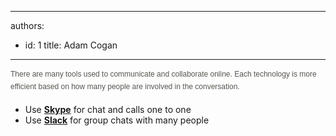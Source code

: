 

---
authors:
  - id: 1
    title: Adam Cogan
---




<span class='intro'> <p style="margin-bottom&#58;17px;color&#58;#585651;font-family&#58;verdana, arial, sans-serif;font-size&#58;12px;line-height&#58;19.8px;">There are many tools used to communicate and collaborate online.&#160;<span style="line-height&#58;19.8px;">Each technology is more efficient based on how many people&#160;are involved in the conversation.</span></p>  </span>

<ul><li>Use ​​<a href="http&#58;//www.skype.com/" target="_blank"><b>Skype</b></a> for chat and calls one to one</li><li>Use <a href="http&#58;//slack.com/" target="_blank"><b>Slack</b></a> for&#160;group chats​ with many people​</li></ul>


